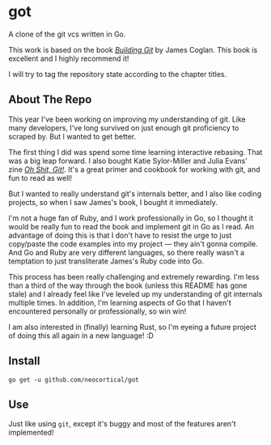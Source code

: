 # got
A clone of the git vcs written in Go. 

This work is based on the book [_Building Git_](https://shop.jcoglan.com/building-git/) by James Coglan. This book is excellent and I highly recommend it!

I will try to tag the repository state according to the chapter titles.

## About The Repo
This year I've been working on improving my understanding of git. Like many developers, I've long survived on just enough git proficiency to scraped by. But I wanted to get better. 

The first thing I did was spend some time learning interactive rebasing. That was a big leap forward. I also bought Katie Sylor-Miller and Julia Evans' zine [_Oh Shit, Git!_](https://wizardzines.com/zines/oh-shit-git/). It's a great primer and cookbook for working with git, and fun to read as well!

But I wanted to really understand git's internals better, and I also like coding projects, so when I saw James's book, I bought it immediately. 

I'm not a huge fan of Ruby, and I work professionally in Go, so I thought it would be really fun to read the book and implement git in Go as I read. An advantage of doing this is that I don't have to resist the urge to just copy/paste the code examples into my project — they ain't gonna compile. And Go and Ruby are very different languages, so there really wasn't a temptation to just transliterate James's Ruby code into Go.

This process has been really challenging and extremely rewarding. I'm less than a third of the way through the book (unless this README has gone stale) and I already feel like I've leveled up my understanding of git internals multiple times. In addition, I'm learning aspects of Go that I haven't encountered personally or professionally, so win win! 

I am also interested in (finally) learning Rust, so I'm eyeing a future project of doing this all again in a new language! :D

## Install
`go get -u github.com/neocortical/got`

## Use
Just like using `git`, except it's buggy and most of the features aren't implemented!